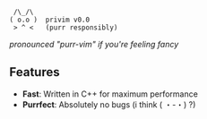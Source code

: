      /\_/\  
    ( o.o )  privim v0.0
     > ^ <   (purr responsibly)

*pronounced "purr-vim" if you're feeling fancy*

## Features
- **Fast**: Written in C++ for maximum performance
- **Purrfect**: Absolutely no bugs (i think ( ・-・) ?)
